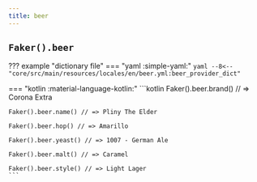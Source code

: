 ```yaml
---
title: beer
---
```


## `Faker().beer`

??? example "dictionary file"
    === "yaml :simple-yaml:"
        ```yaml
        --8<-- "core/src/main/resources/locales/en/beer.yml:beer_provider_dict"
        ```

=== "kotlin :material-language-kotlin:"
    ```kotlin
    Faker().beer.brand() // => Corona Extra

    Faker().beer.name() // => Pliny The Elder

    Faker().beer.hop() // => Amarillo

    Faker().beer.yeast() // => 1007 - German Ale

    Faker().beer.malt() // => Caramel

    Faker().beer.style() // => Light Lager
    ```

